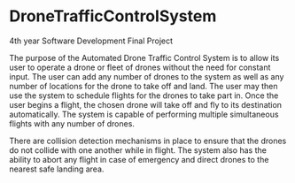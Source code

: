 # DroneTrafficControlSystem
4th year Software Development Final Project

The purpose of the Automated Drone Traffic Control System is to allow its user to operate a drone or fleet of drones without the need for constant input. The user can add any number of drones to the system as well as any number of locations for the drone to take off and land. The user may then use the system to schedule flights for the drones to take part in. Once the user begins a flight, the chosen drone will take off and fly to its destination automatically. The system is capable of performing multiple simultaneous flights with any number of drones. 


There are collision detection mechanisms in place to ensure that the drones do not collide with one another while in flight. The system also has the ability to abort any flight in case of emergency and direct drones to the nearest safe landing area.



